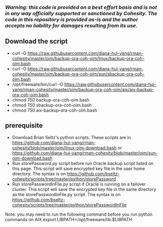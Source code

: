 ### ***Warning: this code is provided on a best effort basis and is not in any way officially supported or sanctioned by Cohesity. The code in this repository is provided as-is and the author accepts no liability for damages resulting from its use.***

## Download the script
- curl -O https://raw.githubusercontent.com/diana-hui-yang/rman-cohesity/master/oim/backup-ora-coh-oim/linux/backup-ora-coh-oim.bash
- curl -O https://raw.githubusercontent.com/diana-hui-yang/rman-cohesity/master/oim/backup-ora-coh-oim/sun/sbackup-ora-coh-oim.bash
- /opt/freeware/bin/curl -O https://raw.githubusercontent.com/diana-hui-yang/rman-cohesity/master/oim/backup-ora-coh-oim/aix/aix-backup-ora-coh-oim.bash
- chmod 750 backup-ora-coh-oim.bash
- chmod 750 sbackup-ora-coh-oim.bash
- chmod 750 aix-backup-ora-coh-oim.bash

## prerequisite
- Download Brian Seltz's python scripts. These scripts are in https://github.com/diana-hui-yang/rman-cohesity/blob/master/oim/linux-oim-download.bash or https://github.com/diana-hui-yang/rman-cohesity/blob/master/oim/sun-oim-download.bash
- Run storePassword.py script before run Oracle backup script listed on this page. This script will save encrypted key file in the user home directory. The syntax is on https://github.com/bseltz-cohesity/scripts/tree/master/python/storePassword
- Run storePasswordInFile.py script if Oracle is running on a failover cluster. This script will save the encrypted key file in the same directory as the storePasswordInFile.py script. The syntax is on https://github.com/bseltz-cohesity/scripts/tree/master/python/storePasswordInFile

Note: you may need to run the following command before you run python commands on AIX
export LIBPATH=/opt/freeware/lib:$LIBPATH
